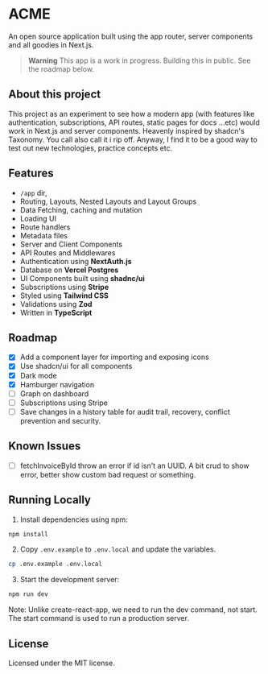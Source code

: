 # ACME

An open source application built using the app router, server components and all goodies in Next.js.

> **Warning**
> This app is a work in progress. Building this in public.
> See the roadmap below.

## About this project

This project as an experiment to see how a modern app (with features like authentication, subscriptions, API routes, static pages for docs ...etc) would work in Next.js and server components. Heavenly inspired by shadcn's Taxonomy. You call also call it i rip off. Anyway, I find it to be a good way to test out new technologies, practice concepts etc.

## Features

- `/app` dir,
- Routing, Layouts, Nested Layouts and Layout Groups
- Data Fetching, caching and mutation
- Loading UI
- Route handlers
- Metadata files
- Server and Client Components
- API Routes and Middlewares
- Authentication using **NextAuth.js**
- Database on **Vercel Postgres**
- UI Components built using **shadnc/ui**
- Subscriptions using **Stripe**
- Styled using **Tailwind CSS**
- Validations using **Zod**
- Written in **TypeScript**

## Roadmap

- [x] Add a component layer for importing and exposing icons
- [x] Use shadcn/ui for all components
- [x] Dark mode
- [x] Hamburger navigation
- [ ] Graph on dashboard
- [ ] Subscriptions using Stripe
- [ ] Save changes in a history table for audit trail, recovery, conflict prevention and security.

## Known Issues

- [ ] fetchInvoiceById throw an error if id isn't an UUID. A bit crud to show error, better show custom bad request or something.

## Running Locally

1. Install dependencies using npm:

```sh
npm install
```

2. Copy `.env.example` to `.env.local` and update the variables.

```sh
cp .env.example .env.local
```

3. Start the development server:

```sh
npm run dev
```

Note: Unlike create-react-app, we need to run the dev command, not start. The start command is used to run a production server.

## License

Licensed under the MIT license.
